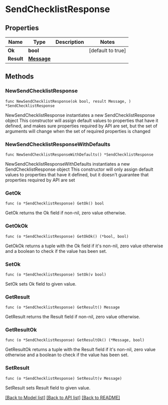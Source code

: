 # SendChecklistResponse

## Properties

Name | Type | Description | Notes
------------ | ------------- | ------------- | -------------
**Ok** | **bool** |  | [default to true]
**Result** | [**Message**](Message.md) |  | 

## Methods

### NewSendChecklistResponse

`func NewSendChecklistResponse(ok bool, result Message, ) *SendChecklistResponse`

NewSendChecklistResponse instantiates a new SendChecklistResponse object
This constructor will assign default values to properties that have it defined,
and makes sure properties required by API are set, but the set of arguments
will change when the set of required properties is changed

### NewSendChecklistResponseWithDefaults

`func NewSendChecklistResponseWithDefaults() *SendChecklistResponse`

NewSendChecklistResponseWithDefaults instantiates a new SendChecklistResponse object
This constructor will only assign default values to properties that have it defined,
but it doesn't guarantee that properties required by API are set

### GetOk

`func (o *SendChecklistResponse) GetOk() bool`

GetOk returns the Ok field if non-nil, zero value otherwise.

### GetOkOk

`func (o *SendChecklistResponse) GetOkOk() (*bool, bool)`

GetOkOk returns a tuple with the Ok field if it's non-nil, zero value otherwise
and a boolean to check if the value has been set.

### SetOk

`func (o *SendChecklistResponse) SetOk(v bool)`

SetOk sets Ok field to given value.


### GetResult

`func (o *SendChecklistResponse) GetResult() Message`

GetResult returns the Result field if non-nil, zero value otherwise.

### GetResultOk

`func (o *SendChecklistResponse) GetResultOk() (*Message, bool)`

GetResultOk returns a tuple with the Result field if it's non-nil, zero value otherwise
and a boolean to check if the value has been set.

### SetResult

`func (o *SendChecklistResponse) SetResult(v Message)`

SetResult sets Result field to given value.



[[Back to Model list]](../README.md#documentation-for-models) [[Back to API list]](../README.md#documentation-for-api-endpoints) [[Back to README]](../README.md)


